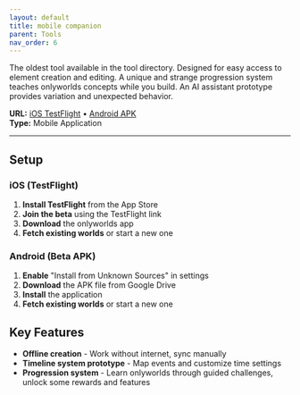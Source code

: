 ```yaml
---
layout: default
title: mobile companion
parent: Tools
nav_order: 6
---
```


The oldest tool available in the tool directory. Designed for easy access to element creation and editing. A unique and strange progression system teaches onlyworlds concepts while you build. An AI assistant prototype provides variation and unexpected behavior. 


**URL:** [iOS TestFlight](https://testflight.apple.com/join/XWTuaack) • [Android APK](https://drive.google.com/file/d/1ZBgudPtApUy6eR-kE0OuMKkGBF61aru0/view?usp=sharing)  
**Type:** Mobile Application  
 

---
 
## Setup

### iOS (TestFlight)
1. **Install TestFlight** from the App Store
2. **Join the beta** using the TestFlight link
3. **Download** the onlyworlds app 
4. **Fetch existing worlds** or start a new one 

### Android (Beta APK)
1. **Enable** "Install from Unknown Sources" in settings
2. **Download** the APK file from Google Drive
3. **Install** the application
4. **Fetch existing worlds** or start a new one


## Key Features

- **Offline creation** - Work without internet, sync manually   
- **Timeline system prototype** - Map events and customize time settings
- **Progression system** - Learn onlyworlds through guided challenges, unlock some rewards and features

 
 